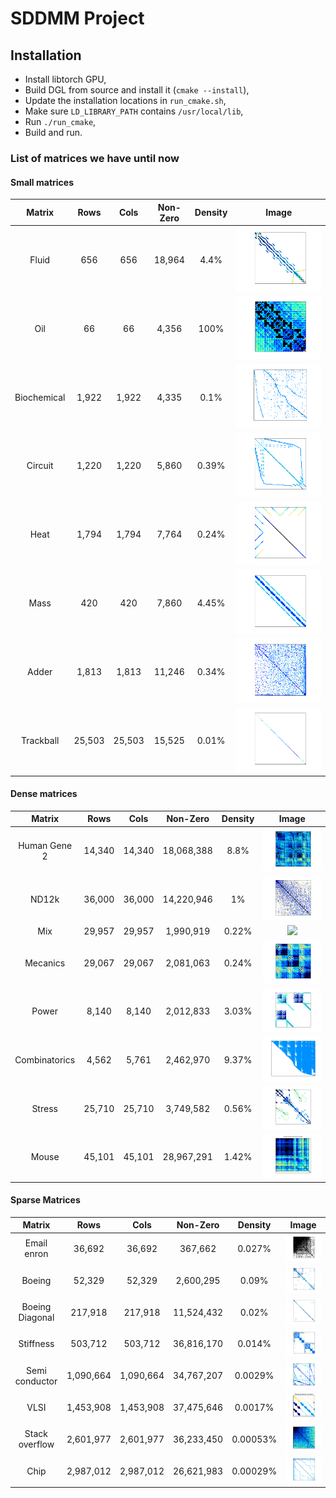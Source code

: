 # SDDMM Project

## Installation

- Install libtorch GPU,
- Build DGL from source and install it (`cmake --install`),
- Update the installation locations in `run_cmake.sh`,
- Make sure `LD_LIBRARY_PATH` contains `/usr/local/lib`,
- Run `./run_cmake`,
- Build and run.

### List of matrices we have until now

#### Small matrices

|   Matrix    |    Rows     |   Cols   |  Non-Zero  | Density |                 Image                  |
|:-----------:|:-----------:|:--------:|:----------:|:-------:|:--------------------------------------:|
|    Fluid    |     656     |     656     |  	18,964 |  4.4%   |    <img src="./images/fluid.png" />    |
|     Oil     |     	66     |  	66  |  	4,356 |  100%   |     <img src="./images/oil.png" />     |
| Biochemical |      	 	1,922      |   	1,922 |  	4,335 |  0.1%   | <img src="./images/biochemical.png" /> |
|   Circuit   |  	 	1,220  |  	1,220 |  	5,860 |  0.39%  |   <img src="./images/circuit.png" />   |
|    Heat     |  	  	1,794  |  	1,794  |  	7,764 |  0.24%  |    <img src="./images/heat.png" />     |
|    Mass     |  	  	420  | 420  |  	 	7,860 |  4.45%  |    <img src="./images/mass.png" />     |
|    Adder    | 	  	1,813  |  1,813  |  	 	11,246 |  0.34%  |    <img src="./images/adder.png" />    |
|  Trackball  |  	   	25,503  |   	25,503  |  	 	15,525 |  0.01%  |  <img src="./images/trackball.png" />  |


#### Dense matrices

|    Matrix     |    Rows    |   Cols   |  Non-Zero  | Density |                  Image                   |
|:-------------:|:----------:|:--------:|:----------:|:-------:|:----------------------------------------:|
| Human Gene 2  |   14,340   |  14,340  | 18,068,388 |  8.8%   |  <img src="./images/human_gene2.png" />  |
|     ND12k     |   36,000   |  36,000  | 14,220,946 |   1%    |     <img src="./images/nd12k.png" />     |
|      Mix      |  	29,957   |     29,957     | 1,990,919 |  0.22%  |      <img src="./images/mix.png" />      |
|   Mecanics    |  	 29,067  |  29,067  | 2,081,063 |  0.24%  |   <img src="./images/mecanics.png" />    |
|     Power     |  	  	8,140  |  	8,140  |  	2,012,833 |  3.03%  |     <img src="./images/power.png" />     |
| Combinatorics |  	  	4,562  |  5,761   |  	2,462,970 |  9.37%  | <img src="./images/combinatorics.png" /> |
|    Stress     |  	  	25,710 |  25,710  |  	3,749,582 |  0.56%  |    <img src="./images/stress.png" />     |
|     Mouse     |  	  45,101 |  45,101  |  	 	28,967,291 |  1.42%  |     <img src="./images/mouse.png" />     |


#### Sparse Matrices

|     Matrix      |   Rows    |   Cols    |  Non-Zero  | Density  |                   Image                    |
|:---------------:|:---------:|:---------:|:----------:|:--------:|:------------------------------------------:|
|   Email enron   |  36,692   |  36,692   |  367,662   |  0.027%  |   <img src="./images/email-enron.png" />   |
|     Boeing      |  52,329   |  52,329   | 2,600,295  |  0.09%   |     <img src="./images/boeing.png" />      |
| Boeing Diagonal |  217,918  |  217,918  | 11,524,432 |  0.02%   | <img src="./images/boeing_diagonal.png" /> |
|    Stiffness    |  503,712  |  503,712  | 36,816,170 |  0.014%  |    <img src="./images/stiffness.png" />    |
| Semi conductor  | 1,090,664 | 1,090,664 | 34,767,207 | 0.0029%  |     <img src="./images/stokes.png" />      |
|      VLSI       | 1,453,908 | 1,453,908 | 37,475,646 | 0.0017%  |      <img src="./images/vlsi.png" />       |
| Stack overflow  | 2,601,977 | 2,601,977 | 36,233,450 | 0.00053% |  <img src="./images/stackoverflow.png" />  |
|      Chip       | 2,987,012 | 2,987,012 | 26,621,983 | 0.00029% |      <img src="./images/chip.png" />       |
